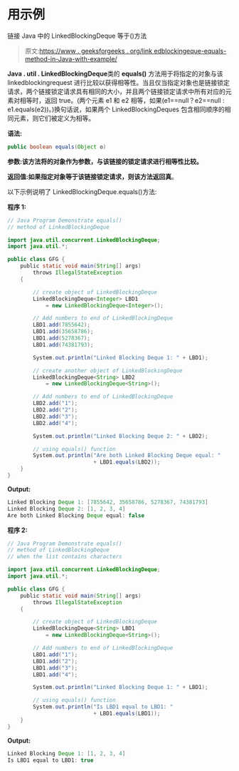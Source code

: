 # 用示例

链接 Java 中的 LinkedBlockingDeque 等于()方法

> 原文:[https://www . geeksforgeeks . org/link edblockingeque-equals-method-in-Java-with-example/](https://www.geeksforgeeks.org/linkedblockingdeque-equals-method-in-java-with-example/)

**Java . util . LinkedBlockingDeque**类的 **equals()** 方法用于将指定的对象与该 linkedblockingrequest 进行比较以获得相等性。当且仅当指定对象也是链接锁定请求，两个链接锁定请求具有相同的大小，并且两个链接锁定请求中所有对应的元素对相等时，返回 true。(两个元素 e1 和 e2 相等，如果(e1==null？e2==null : e1.equals(e2))。)换句话说，如果两个 LinkedBlockingDeques 包含相同顺序的相同元素，则它们被定义为相等。

**语法:**

```java
public boolean equals(Object o)
```

**参数:**该方法将的**对象作为参数，与该链接的锁定请求进行相等性比较。**

**返回值:**如果指定对象等于该链接锁定请求，则该方法返回**真**。

以下示例说明了 LinkedBlockingDeque.equals()方法:

**程序 1:**

```java
// Java Program Demonstrate equals()
// method of LinkedBlockingDeque

import java.util.concurrent.LinkedBlockingDeque;
import java.util.*;

public class GFG {
    public static void main(String[] args)
        throws IllegalStateException
    {

        // create object of LinkedBlockingDeque
        LinkedBlockingDeque<Integer> LBD1
            = new LinkedBlockingDeque<Integer>();

        // Add numbers to end of LinkedBlockingDeque
        LBD1.add(7855642);
        LBD1.add(35658786);
        LBD1.add(5278367);
        LBD1.add(74381793);

        System.out.println("Linked Blocking Deque 1: " + LBD1);

        // create another object of LinkedBlockingDeque
        LinkedBlockingDeque<String> LBD2
            = new LinkedBlockingDeque<String>();

        // Add numbers to end of LinkedBlockingDeque
        LBD2.add("1");
        LBD2.add("2");
        LBD2.add("3");
        LBD2.add("4");

        System.out.println("Linked Blocking Deque 2: " + LBD2);

        // using equals() function
        System.out.println("Are both Linked Blocking Deque equal: "
                           + LBD1.equals(LBD2));
    }
}
```

**Output:**

```java
Linked Blocking Deque 1: [7855642, 35658786, 5278367, 74381793]
Linked Blocking Deque 2: [1, 2, 3, 4]
Are both Linked Blocking Deque equal: false

```

**程序 2:**

```java
// Java Program Demonstrate equals()
// method of LinkedBlockingDeque
// when the list contains characters

import java.util.concurrent.LinkedBlockingDeque;
import java.util.*;

public class GFG {
    public static void main(String[] args)
        throws IllegalStateException
    {

        // create object of LinkedBlockingDeque
        LinkedBlockingDeque<String> LBD1
            = new LinkedBlockingDeque<String>();

        // Add numbers to end of LinkedBlockingDeque
        LBD1.add("1");
        LBD1.add("2");
        LBD1.add("3");
        LBD1.add("4");

        System.out.println("Linked Blocking Deque 1: " + LBD1);

        // using equals() function
        System.out.println("Is LBD1 equal to LBD1: "
                           + LBD1.equals(LBD1));
    }
}
```

**Output:**

```java
Linked Blocking Deque 1: [1, 2, 3, 4]
Is LBD1 equal to LBD1: true

```